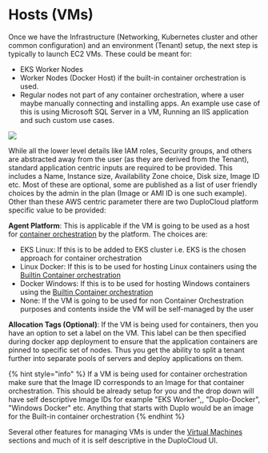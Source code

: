 # Hosts (VMs)

Once we have the Infrastructure (Networking, Kubernetes cluster and other common configuration) and an environment (Tenant) setup, the next step is typically to launch EC2 VMs. These could be meant for:

* EKS Worker Nodes
* Worker Nodes (Docker Host) if the built-in container orchestration is used.
* Regular nodes not part of any container orchestration, where a user maybe manually connecting and installing apps. An example use case of this is using Microsoft SQL Server in a VM, Running an IIS application and such custom use cases.

![](<../../../.gitbook/assets/image (17) (1) (1).png>)

While all the lower level details like IAM roles, Security groups, and others are abstracted away from the user (as they are derived from the Tenant), standard application centric inputs are required to be provided. This includes a Name, Instance size, Availability Zone choice, Disk size, Image ID etc. Most of these are optional, some are published as a list of user friendly choices by the admin in the plan (Image or AMI ID is one such example). Other than these AWS centric parameter there are two DuploCloud platform specific value to be provided:

**Agent Platform**: This is applicable if the VM is going to be used as a host for [container orchestration](https://docs.duplocloud.com/docs/aws/container-deployments/container-orchestrators) by the platform. The choices are:

* EKS Linux: If this is to be added to EKS cluster i.e. EKS is the chosen approach for container orchestration
* Linux Docker: If this is to be used for hosting Linux containers using the [Builtin Container orchestration](../../container-deployments/)      &#x20;
* Docker Windows: If this is to be used for hosting Windows containers using the [Builtin Container orchestration](../../container-deployments/)
* None: If the VM is going to be used for non Container Orchestration purposes and contents inside the VM will be self-managed by the user

**Allocation Tags (Optional)**: If the VM is being used for containers, then you have an option to set a label on the VM. This label can be then specified during docker app deployment to ensure that the application containers are pinned to specific set of nodes. Thus you get the ability to split a tenant further into separate pools of servers and deploy applications on them.&#x20;

{% hint style="info" %}
If a VM is being used for container orchestration make sure that the Image ID  corresponds to an Image for that container orchestration. This should be already setup for you and the drop down will have self descriptive Image IDs for example "EKS Worker",, "Duplo-Docker", "Windows Docker" etc. Anything that starts with Duplo would be an image for the Built-in container orchestration &#x20;
{% endhint %}

Several other features for managing VMs is under the [Virtual Machines](../../aws-services/virtual-machines/) sections and much of it is self descriptive in the DuploCloud UI.
